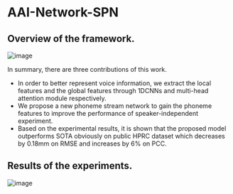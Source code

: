 # AAI-Network-SPN
## Overview of the framework.
![image](https://user-images.githubusercontent.com/31990883/236989390-8e09e80a-0741-44d1-a5cf-e42aa098549f.png)


In summary, there are three contributions of this work.
* In order to better represent voice information, we extract the local features and the global features through 1DCNNs and multi-head attention module respectively.
* We propose a new phoneme stream network to gain the phoneme features to improve the performance of speaker-independent experiment.
* Based on the experimental results, it is shown that the proposed model outperforms SOTA obviously on public HPRC dataset which decreases by 0.18mm on RMSE and increases by 6% on PCC.

## Results of the experiments.

![image](https://user-images.githubusercontent.com/31990883/236990578-3005fabd-1461-4750-8175-63803a128b51.png)

